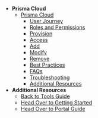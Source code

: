 - **Prisma Cloud**
  - [Prisma Cloud](prisma-cloud/prisma-cloud-overview)
    -	[User Journey](prisma-cloud/prisma-cloud-user-journey)
    -	[Roles and Permissions](prisma-cloud/prisma-cloud-roles-and-permissions)
    - [Provision](prisma-cloud/prisma-cloud-provision)
    - [Access](prisma-cloud/prisma-cloud-access)
    -	[Add](prisma-cloud/prisma-cloud-add)
    -	[Modify](prisma-cloud/prisma-cloud-modify)
    -	[Remove](prisma-cloud/prisma-cloud-remove)
    - [Best Practices](prisma-cloud/prisma-cloud-best-practices)
    - [FAQs](prisma-cloud/prisma-cloud-faqs)
    - [Troubleshooting](prisma-cloud/prisma-cloud-troubleshooting)
    - [Additional Resources](prisma-cloud/prisma-cloud-additional-resources)        
- **Additional Resources**
  - [Back to Tools Guide](https://docs.developer.tech.gov.sg/docs/ship-hats-tools-guide/#/tools-overview)
  - [Head Over to Getting Started](https://docs.developer.tech.gov.sg/docs/ship-hats-getting-started-guide/#/)
  - [Head Over to Portal Guide](https://docs.developer.tech.gov.sg/docs/ship-hats-portal-guide/#/ship-hats-portal-overview)